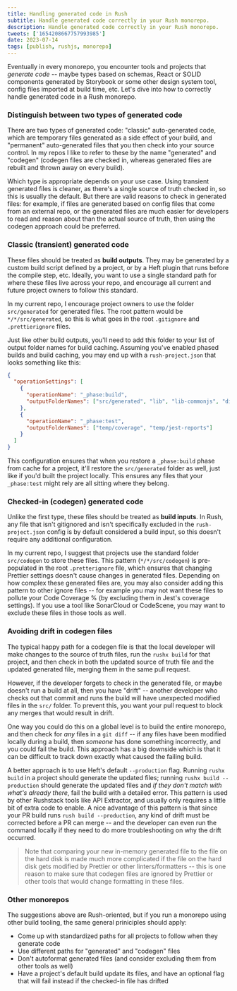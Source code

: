 ```yaml
---
title: Handling generated code in Rush
subtitle: Handle generated code correctly in your Rush monorepo.
description: Handle generated code correctly in your Rush monorepo.
tweets: ['1654208667757993985']
date: 2023-07-14
tags: [publish, rushjs, monorepo]
---
```


Eventually in every monorepo, you encounter tools and projects that _generate code_ -- maybe types based on schemas, React or SOLID components generated by Storybook or some other design system tool, config files imported at build time, etc. Let's dive into how to correctly handle generated code in a Rush monorepo.

### Distinguish between two types of generated code

There are two types of generated code: "classic" auto-generated code, which are temporary files generated as a side effect of your build, and "permanent" auto-generated files that you then check into your source control. In my repos I like to refer to these by the name "generated" and "codegen" (codegen files are checked in, whereas generated files are rebuilt and thrown away on every build).

Which type is appropriate depends on your use case. Using transient generated files is cleaner, as there's a single source of truth checked in, so this is usually the default. But there are valid reasons to check in generated files: for example, if files are generated based on config files that come from an external repo, or the generated files are much easier for developers to read and reason about than the actual source of truth, then using the codegen approach could be preferred.

### Classic (transient) generated code

These files should be treated as **build outputs**. They may be generated by a custom build script defined by a project, or by a Heft plugin that runs before the compile step, etc. Ideally, you want to use a single standard path for where these files live across your repo, and encourage all current and future project owners to follow this standard.

In my current repo, I encourage project owners to use the folder `src/generated` for generated files. The root pattern would be `*/*/src/generated`, so this is what goes in the root `.gitignore` and `.prettierignore` files.

Just like other build outputs, you'll need to add this folder to your list of output folder names for build caching. Assuming you've enabled phased builds and build caching, you may end up with a `rush-project.json` that looks something like this:

```json
{
  "operationSettings": [
    {
      "operationName": "_phase:build",
      "outputFolderNames": ["src/generated", "lib", "lib-commonjs", "dist", ".heft"]
    },
    {
      "operationName": "_phase:test",
      "outputFolderNames": ["temp/coverage", "temp/jest-reports"]
    }
  ]
}
```

This configuration ensures that when you restore a `_phase:build` phase from cache for a project, it'll restore the `src/generated` folder as well, just like if you'd built the project locally. This ensures any files that your `_phase:test` might rely are all sitting where they belong.

### Checked-in (codegen) generated code

Unlike the first type, these files should be treated as **build inputs**. In Rush, any file that isn't gitignored and isn't specifically excluded in the `rush-project.json` config is by default considered a build input, so this doesn't require any additional configuration.

In my current repo, I suggest that projects use the standard folder `src/codegen` to store these files. This pattern (`*/*/src/codegen`) is pre-populated in the root `.pretterignore` file, which ensures that changing Prettier settings doesn't cause changes in generated files. Depending on how complex these generated files are, you may also consider adding this pattern to other ignore files -- for example you may not want these files to pollute your Code Coverage % (by excluding them in Jest's coverage settings). If you use a tool like SonarCloud or CodeScene, you may want to exclude these files in those tools as well.

### Avoiding drift in codegen files

The typical happy path for a codegen file is that the local developer will make changes to the source of truth files, run the `rushx build` for that project, and then check in both the updated source of truth file and the updated generated file, merging them in the same pull request.

However, if the developer forgets to check in the generated file, or maybe doesn't run a build at all, then you have "drift" -- another developer who checks out that commit and runs the build will have unexpected modified files in the `src/` folder. To prevent this, you want your pull request to block any merges that would result in drift.

One way you could do this on a global level is to build the entire monorepo, and then check for _any_ files in a `git diff` -- if any files have been modified locally during a build, then _someone_ has done something incorrectly, and you could fail the build. This approach has a big downside which is that it can be difficult to track down exactly what caused the failing build.

A better approach is to use Heft's default `--production` flag. Running `rushx build` in a project should generate the updated files; running `rushx build --production` should generate the updated files and _if they don't match with what's already there_, fail the build with a detailed error. This pattern is used by other Rushstack tools like API Extractor, and usually only requires a little bit of extra code to enable. A nice advantage of this pattern is that since your PR build runs `rush build --production`, any kind of drift must be corrected before a PR can merge -- and the developer can even run the command locally if they need to do more troubleshooting on why the drift occurred.

> Note that comparing your new in-memory generated file to the file on the hard disk is made much more complicated if the file on the hard disk gets modified by Prettier or other linters/formatters -- this is one reason to make sure that codegen files are ignored by Prettier or other tools that would change formatting in these files.

### Other monorepos

The suggestions above are Rush-oriented, but if you run a monorepo using other build tooling, the same general priniciples should apply:

 - Come up with standardized paths for all projects to follow when they generate code
 - Use different paths for "generated" and "codegen" files
 - Don't autoformat generated files (and consider excluding them from other tools as well)
 - Have a project's default build update its files, and have an optional flag that will fail instead if the checked-in file has drifted
